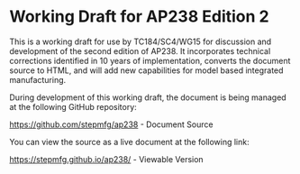 # Working Draft for AP238 Edition 2 

This is a working draft for use by TC184/SC4/WG15 for discussion and
development of the second edition of AP238.  It incorporates technical
corrections identified in 10 years of implementation, converts the
document source to HTML, and will add new capabilities for model based
integrated manufacturing.

During development of this working draft, the document is being managed at the following GitHub repository:

 https://github.com/stepmfg/ap238 - Document Source

You can view the source as a live document at the following link:

 https://stepmfg.github.io/ap238/ - Viewable Version

